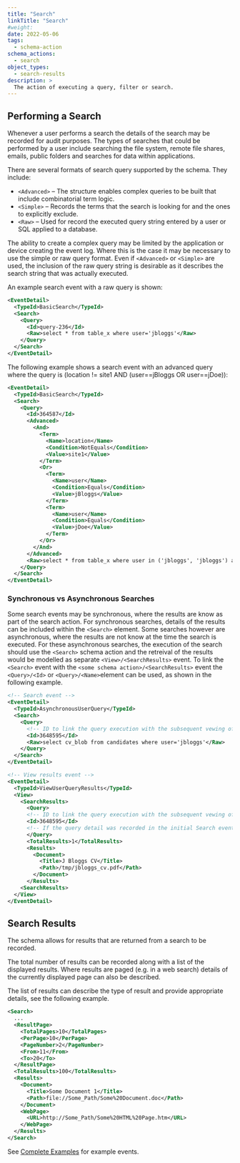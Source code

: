 ```yaml
---
title: "Search"
linkTitle: "Search"
#weight:
date: 2022-05-06
tags: 
  - schema-action
schema_actions:
  - search
object_types:
  - search-results
description: >
  The action of executing a query, filter or search.
---
```


## Performing a Search

Whenever a user performs a search the details of the search may be recorded for audit purposes.
The types of searches that could be performed by a user include searching the file system, remote file shares, emails, public folders and searches for data within applications.

There are several formats of search query supported by the schema.
They include:

* `<Advanced>` – The structure enables complex queries to be built that include combinatorial term logic.
* `<Simple>` – Records the terms that the search is looking for and the ones to explicitly exclude.
* `<Raw>` – Used for record the executed query string entered by a user or SQL applied to a database.

The ability to create a complex query may be limited by the application or device creating the event log.
Where this is the case it may be necessary to use the simple or raw query format.
Even if `<Advanced>` or `<Simple>` are used, the inclusion of the raw query string is desirable as it describes the search string that was actually executed.

An example search event with a raw query is shown:

``` xml
<EventDetail>
  <TypeId>BasicSearch</TypeId>
  <Search>
    <Query>
      <Id>query-236</Id>
      <Raw>select * from table_x where user='jbloggs'</Raw>
    </Query>
  </Search>
</EventDetail>
``` 

The following example shows a search event with an advanced query where the query is (location != site1 AND (user==jBloggs OR user==jDoe)):

``` xml
<EventDetail>
  <TypeId>BasicSearch</TypeId>
  <Search>
    <Query>
      <Id>364587</Id>
      <Advanced>
        <And>
          <Term>
            <Name>location</Name>
            <Condition>NotEquals</Condition>
            <Value>site1</Value>
          </Term>
          <Or>
            <Term>
              <Name>user</Name>
              <Condition>Equals</Condition>
              <Value>jBloggs</Value>
            </Term>
            <Term>
              <Name>user</Name>
              <Condition>Equals</Condition>
              <Value>jDoe</Value>
            </Term>
          </Or>
        </And>
      </Advanced>
      <Raw>select * from table_x where user in ('jbloggs', 'jbloggs') and location <> 'site1'</Raw>
    </Query>
  </Search>
</EventDetail>
``` 

### Synchronous vs Asynchronous Searches

Some search events may be synchronous, where the results are know as part of the search action.
For synchronous searches, details of the results can be included within the `<Search>` element.
Some searches however are asynchronous, where the results are not know at the time the search is executed.
For these asynchronous searches, the execution of the search should use the `<Search>` schema action and the retreival of the results would be modelled as separate `<View>/<SearchResults>` event.
To link the `<Search>` event with the `<some schema action>/<SearchResults>` event the `<Query>/<Id>` or `<Query>/<Name>`element can be used, as shown in the following example.


``` xml
<!-- Search event -->
<EventDetail>
  <TypeId>AsynchronousUserQuery</TypeId>
  <Search>
    <Query>
      <!-- ID to link the query execution with the subsequent vewing of the results -->
      <Id>3648595</Id>
      <Raw>select cv_blob from candidates where user='jbloggs'</Raw>
    </Query>
  </Search>
</EventDetail>

<!-- View results event -->
<EventDetail>
  <TypeId>ViewUserQueryResults</TypeId>
  <View>
    <SearchResults>
      <Query>
      <!-- ID to link the query execution with the subsequent vewing of the results -->
      <Id>3648595</Id>
      <!-- If the query detail was recorded in the initial Search event then it could be omitted here -->
      </Query>
      <TotalResults>1</TotalResults>
      <Results>
        <Document>
          <Title>J Bloggs CV</Title>
          <Path>/tmp/jbloggs_cv.pdf</Path>
        </Document>
      </Results>
    <SearchResults>
  </View>
</EventDetail>
```

## Search Results

The schema allows for results that are returned from a search to be recorded.

The total number of results can be recorded along with a list of the displayed results.
Where results are paged (e.g. in a web search) details of the currently displayed page can also be described.

The list of results can describe the type of result and provide appropriate details, see the following example.

``` xml
<Search>
  ...
  <ResultPage>
    <TotalPages>10</TotalPages>
    <PerPage>10</PerPage>
    <PageNumber>2</PageNumber>
    <From>11</From>
    <To>20</To>
  </ResultPage>
  <TotalResults>100</TotalResults>
  <Results>
    <Document>
      <Title>Some Document 1</Title>
      <Path>file://Some_Path/Some%20Document.doc</Path>
    </Document>
    <WebPage>
      <URL>http://Some_Path/Some%20HTML%20Page.htm</URL>
    </WebPage>
  </Results>
</Search>
``` 

See [Complete Examples](../completeExamples/README.md) for example events.
